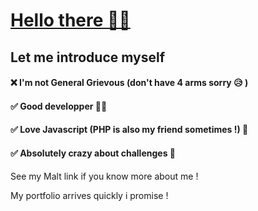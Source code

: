 # [Hello there 👨‍🦰](https://www.youtube.com/watch?v=rEq1Z0bjdwc)

## Let me introduce myself

#### ❌ I'm not General Grievous (don't have 4 arms sorry 😥 )

#### ✅ Good developper 👨‍💻

#### ✅ Love Javascript (PHP is also my friend sometimes !) 🥰

#### ✅ Absolutely crazy about challenges 🤪

See my Malt link if you know more about me !

My portfolio arrives quickly i promise !

